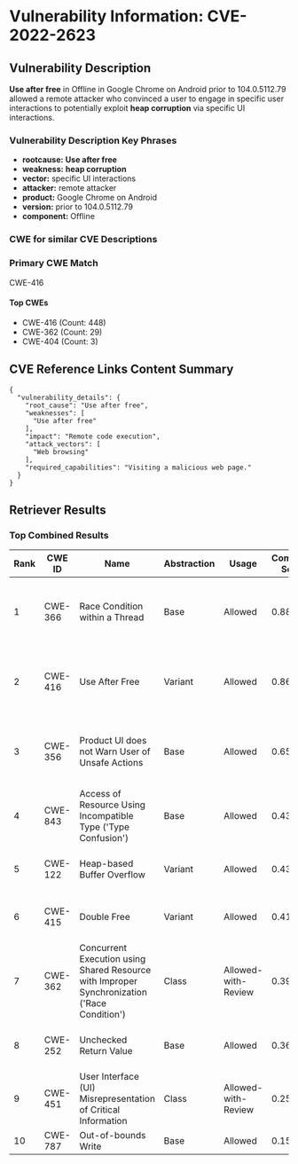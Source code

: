 # Vulnerability Information: CVE-2022-2623

## Vulnerability Description
**Use after free** in Offline in Google Chrome on Android prior to 104.0.5112.79 allowed a remote attacker who convinced a user to engage in specific user interactions to potentially exploit **heap corruption** via specific UI interactions.

### Vulnerability Description Key Phrases
- **rootcause:** **Use after free**
- **weakness:** **heap corruption**
- **vector:** specific UI interactions
- **attacker:** remote attacker
- **product:** Google Chrome on Android
- **version:** prior to 104.0.5112.79
- **component:** Offline

### CWE for similar CVE Descriptions
### Primary CWE Match
CWE-416

#### Top CWEs
- CWE-416 (Count: 448)
- CWE-362 (Count: 29)
- CWE-404 (Count: 3)

## CVE Reference Links Content Summary
```
{
  "vulnerability_details": {
    "root_cause": "Use after free",
    "weaknesses": [
      "Use after free"
    ],
    "impact": "Remote code execution",
    "attack_vectors": [
      "Web browsing"
    ],
    "required_capabilities": "Visiting a malicious web page."
  }
}
```

## Retriever Results

### Top Combined Results

| Rank | CWE ID | Name | Abstraction | Usage | Combined Score | Retrievers | Individual Scores |
|------|--------|------|-------------|-------|---------------|------------|-------------------|
| 1 | CWE-366 | Race Condition within a Thread | Base | Allowed | 0.8881 | dense, sparse, graph | dense: 0.573, sparse: 0.663, graph: 0.620 |
| 2 | CWE-416 | Use After Free | Variant | Allowed | 0.8685 | dense, sparse, graph | dense: 0.630, sparse: 0.599, graph: 0.790 |
| 3 | CWE-356 | Product UI does not Warn User of Unsafe Actions | Base | Allowed | 0.6594 | dense, sparse, graph | dense: 0.534, sparse: 0.308, graph: 0.604 |
| 4 | CWE-843 | Access of Resource Using Incompatible Type ('Type Confusion') | Base | Allowed | 0.4369 | dense, sparse | dense: 0.489, sparse: 0.336 |
| 5 | CWE-122 | Heap-based Buffer Overflow | Variant | Allowed | 0.4365 | dense, sparse | dense: 0.511, sparse: 0.380 |
| 6 | CWE-415 | Double Free | Variant | Allowed | 0.4124 | dense, sparse | dense: 0.533, sparse: 0.315 |
| 7 | CWE-362 | Concurrent Execution using Shared Resource with Improper Synchronization ('Race Condition') | Class | Allowed-with-Review | 0.3950 | dense, sparse, graph | dense: 0.504, sparse: 0.342, graph: 0.627 |
| 8 | CWE-252 | Unchecked Return Value | Base | Allowed | 0.3632 | sparse, graph | sparse: 0.259, graph: 0.602 |
| 9 | CWE-451 | User Interface (UI) Misrepresentation of Critical Information | Class | Allowed-with-Review | 0.2502 | dense, sparse | dense: 0.535, sparse: 0.277 |
| 10 | CWE-787 | Out-of-bounds Write | Base | Allowed | 0.1569 | sparse | sparse: 0.274 |


